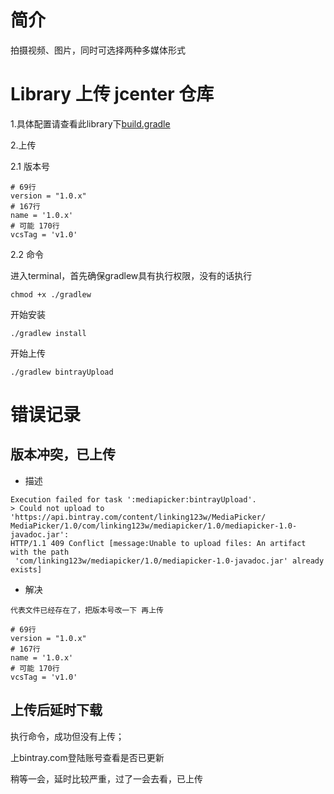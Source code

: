 
# 简介

拍摄视频、图片，同时可选择两种多媒体形式


# Library 上传 jcenter 仓库

1.具体配置请查看此library下[build.gradle](build.gradle)


2.上传


2.1 版本号

```
# 69行
version = "1.0.x"
# 167行
name = '1.0.x'
# 可能 170行
vcsTag = 'v1.0'
```

2.2 命令

进入terminal，首先确保gradlew具有执行权限，没有的话执行

```
chmod +x ./gradlew
```

开始安装

```
./gradlew install
```

开始上传

```
./gradlew bintrayUpload
```

# 错误记录

## 版本冲突，已上传

- 描述

```
Execution failed for task ':mediapicker:bintrayUpload'.
> Could not upload to 'https://api.bintray.com/content/linking123w/MediaPicker/
MediaPicker/1.0/com/linking123w/mediapicker/1.0/mediapicker-1.0-javadoc.jar': 
HTTP/1.1 409 Conflict [message:Unable to upload files: An artifact with the path
 'com/linking123w/mediapicker/1.0/mediapicker-1.0-javadoc.jar' already exists]
```

- 解决

```
代表文件已经存在了，把版本号改一下 再上传

# 69行
version = "1.0.x"
# 167行
name = '1.0.x'
# 可能 170行
vcsTag = 'v1.0'
```

## 上传后延时下载

执行命令，成功但没有上传；

上bintray.com登陆账号查看是否已更新

稍等一会，延时比较严重，过了一会去看，已上传
